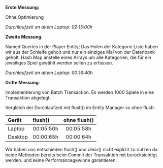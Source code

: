 

**Erste Messung:** 

Ohne Optimierung

*Durchlaufzeit an altem Laptop: 02:15:00h*

**Zweite Messung**: 

Named Queries in der Player Entity; Das Holen der Kategorie Liste haben wir aus der Schleife geholt und nur ein einziges Mal von der Datenbank geholt.
Hash Map anstelle eines Arrays um alle Kategorien, die für ein jeweiliges Spiel gewählt werden sollen zu erfassen.


*Durchlaufzeit an altem Laptop: 00:16:40h*

**Dritte Messung**:

Implementierung von Batch Transaction. Es werden 1000 Spiele in eine Transaktion abgelegt.

Vergleich der Durchlaufzeit mit flush() im Entity Manager vs ohne flush:

| Gerät   | flush()   | ohne flush() |
|:--------|:----------|:------------:| 
| Laptop  | 00:05:50h |  00:05:58h   |
| Desktop | 00:00:65h |  00:00:64h   |

Wir haben uns entschieden flush() und clear() nicht explizit zu nutzen da beide Methoden bereits beim Commit der Transaktion mit berücksichtigt werden.
und keine Performancegewinne garantieren.




